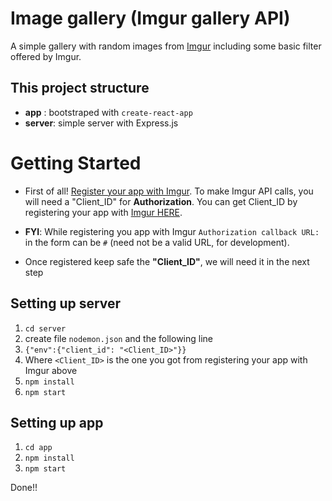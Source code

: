 # Image gallery (Imgur gallery API)

A simple gallery with random images from [Imgur](https://apidocs.imgur.com/?version=latest) including some basic filter offered by Imgur.

## This project structure

- **app** : bootstraped with `create-react-app`
- **server**: simple server with Express.js

# Getting Started

- First of all! [Register your app with Imgur](vhttps://api.imgur.com/oauth2/addclient). To make Imgur API calls, you will need a "Client_ID" for  **Authorization**. You can get Client_ID by registering your app with [Imgur HERE](https://api.imgur.com/oauth2/addclient).  

- **FYI**: While registering you app with Imgur `Authorization callback URL:` in the form can be `#` (need not be a valid URL, for development).

- Once registered keep safe the **"Client_ID"**, we will need it in the next step


## Setting up server

1. `cd server`
3. create file `nodemon.json` and the following line
4. `{"env":{"client_id": "<Client_ID>"}}`
5. Where `<Client_ID>` is the one you got from registering your app with Imgur above
6. `npm install`
7. `npm start`

## Setting up app

1. `cd app`
2. `npm install`
3. `npm start`

Done!!


